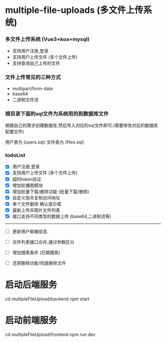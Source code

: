 # multiple-file-uploads  (多文件上传系统)


### 多文件上传系统 (Vue3+koa+mysql)

- 支持用户注册,登录
- 支持用户上传文件 (多个文件上传)
- 支持查询自己上传的文件


### 文件上传常见的三种方式

- multipart/form-data
- base64
- 二进制文件流

###  根目录下面的sql文件为系统用的到数据库文件

根据自己的需求创建数据库,然后导入对应的sql文件即可.(需要修改对应的数据库配置文件)

用户表为 (users.sql)
文件表为 (files.sql)


### todoList

- [x] 用户注册,登录
- [x] 支持用户上传文件 (多个文件上传)
- [x] 超时token验证
- [x] 增加轮播图模块
- [x] 增加批量下载/删除功能 (批量下载/删除)
- [x] 自定义指令复制访问地址
- [x] 单个文件删除 确认提示框
- [x] 最新上传非图片文件列表
- [x] 接口支持不同类型的数据上传 (base64,二进制流等)

---

- [ ] 更新用户邮箱信息.
- [ ] 文件列表接口合并,通过参数区分
- [ ] 增加搜索条件 (日期搜索)
- [ ] 还原删除功能/彻底删除文件


# 启动后端服务
cd multipleFileUpload/backend
npm start

# 启动前端服务
cd multipleFileUpload/frontend
npm run dev
